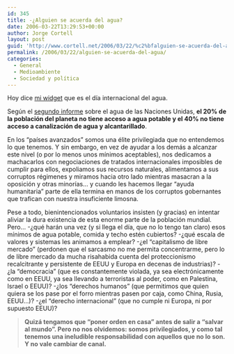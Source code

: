 ```yaml
---
id: 345
title: -¿Alguien se acuerda del agua?
date: 2006-03-22T13:29:53+00:00
author: Jorge Cortell
layout: post
guid: 'http://www.cortell.net/2006/03/22/%c2%bfalguien-se-acuerda-del-agua/'
permalink: /2006/03/22/alguien-se-acuerda-del-agua/
categories:
  - General
  - Medioambiente
  - Sociedad y polí­tica
---
```

Hoy dice [mi widget](http://www.widgetgallery.com/index.php?show=25&author=2454) que es el dí­a internacional del agua.

Según el [segundo informe](http://portal.unesco.org/en/ev.php-URL_ID=32057&URL_DO=DO_TOPIC&URL_SECTION=201.html) sobre el agua de las Naciones Unidas, **el 20% de la población del planeta no tiene acceso a agua potable y el 40% no tiene acceso a canalización de agua y alcantarillado**.

En los &#8220;paí­ses avanzados&#8221; somos una élite privilegiada que no entendemos lo que tenemos. Y sin embargo, en vez de ayudar a los demás a alcanzar este nivel (o por lo menos unos mí­nimos aceptables), nos dedicamos a machacarlos con negociaciones de tratados internacionales imposibles de cumplir para ellos, expoliamos sus recursos naturales, alimentamos a sus corruptos régimenes y miramos hacia otro lado mientras masacran a la oposición y otras minorí­as&#8230; y cuando les hacemos llegar &#8220;ayuda humanitaria&#8221; parte de ella termina en manos de los corruptos gobernantes que trafican con nuestra insuficiente limosna.

Pese a todo, bienintencionados voluntarios insisten (y gracias) en intentar aliviar la dura existencia de esta enorme parte de la población mundial. Pero&#8230; -¿qué harán una vez (y si llega el dí­a, que no lo tengo tan claro) esos mí­nimos de agua potable, comida y techo estén cubiertos? -¿qué escala de valores y sistemas les animamos a emplear? -¿el &#8220;capitalismo de libre mercado&#8221; (perdonen que el sarcasmo no me permita concentrarme, pero lo de libre mercado da mucha risahabida cuenta del proteccionismo recalcitrante y persistente de EEUU y Europa en decenas de industrias)? -¿la &#8220;democracia&#8221; (que es constantemente violada, ya sea electrónicamente como en EEUU, ya sea llevando a terroristas al poder, como en Palestina, Israel o EEUU)? -¿los &#8220;derechos humanos&#8221; (que permitimos que quien quiera se los pase por el forro mientras pasen por caja, como China, Rusia, EEUU&#8230;)? -¿el &#8220;derecho internacional&#8221; (que no cumple ni Europa, ni por supuesto EEUU)?

> **Quizá tengamos que &#8220;poner orden en casa&#8221; antes de salir a &#8220;salvar al mundo&#8221;. Pero no nos olvidemos: somos privilegiados, y como tal tenemos una ineludible responsabilidad con aquellos que no lo son. Y no vale cambiar de canal.**
